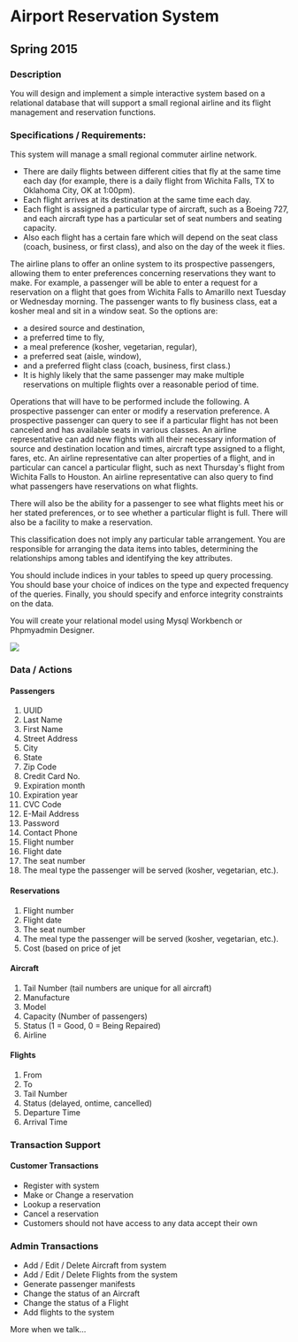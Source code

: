 # Airport Reservation System

## Spring 2015

### Description


You will design and implement a simple interactive system based on a relational database that will support a small regional airline and its flight management and reservation functions. 


### Specifications / Requirements:

This system will manage a small regional commuter airline network. 

- There are daily flights between different cities that fly at the same time each day (for example, there is a daily flight from Wichita Falls, TX to Oklahoma City, OK at 1:00pm). 
- Each flight arrives at its destination at the same time each day. 
- Each flight is assigned a particular type of aircraft, such as a Boeing 727, and each aircraft type has a particular set of seat numbers and seating capacity. 
- Also each flight has a certain fare which will depend on the seat class (coach, business, or first class), and also on the day of the week it flies.

The airline plans to offer an online system to its prospective passengers, allowing them to enter preferences concerning reservations they want to make. For example, a passenger will be able to enter a request for a reservation on a flight that goes from Wichita Falls to Amarillo next Tuesday or Wednesday morning. The passenger wants to fly business class, eat a kosher meal and sit in a window seat. So the options are: 
- a desired source and destination, 
- a preferred time to fly, 
- a meal preference (kosher, vegetarian, regular), 
- a preferred seat (aisle, window), 
- and a preferred flight class (coach, business, first class.)
- It is highly likely that the same passenger may make multiple reservations on multiple flights over a reasonable period of time.

Operations that will have to be performed include the following. A prospective passenger can enter or modify a reservation preference. A prospective passenger can query to see if a particular flight has not been canceled and has available seats in various classes. An airline representative can add new flights with all their necessary information of source and destination location and times, aircraft type assigned to a flight, fares, etc. An airline representative can alter properties of a flight, and in particular can cancel a particular flight, such as next Thursday's flight from Wichita Falls to Houston. An airline representative can also query to find what passengers have reservations on what flights.

There will also be the ability for a passenger to see what flights meet his or her stated preferences, or to see whether a particular flight is full. There will also be a facility to make a reservation.

This classification does not imply any particular table arrangement. You are responsible for arranging the data items into tables, determining the relationships among tables and identifying the key attributes. 

You should include indices in your tables to speed up query processing. You should base your choice of indices on the type and expected frequency of the queries. Finally, you should specify and enforce integrity constraints on the data.

You will create your relational model using Mysql Workbench or Phpmyadmin Designer. 


![](https://s3.amazonaws.com/f.cl.ly/items/2R0q41330k2k0N1O2G31/diagram.png)

### Data / Actions

#### Passengers

1. UUID
2. Last Name
3. First Name
4. Street Address
5. City
6. State
7. Zip Code
1. Credit Card No.
1. Expiration month
1. Expiration year
1. CVC Code
1. E-Mail Address
1. Password
1. Contact Phone
1. Flight number
1. Flight date 
1. The seat number
1. The meal type the passenger will be served (kosher, vegetarian, etc.). 

#### Reservations

1. Flight number
1. Flight date 
1. The seat number
1. The meal type the passenger will be served (kosher, vegetarian, etc.).
1. Cost (based on price of jet

#### Aircraft

1. Tail Number (tail numbers are unique for all aircraft)
1. Manufacture
1. Model
1. Capacity (Number of passengers)
1. Status (1 = Good, 0 = Being Repaired)
1. Airline


#### Flights

1. From 
2. To
3. Tail Number 
4. Status (delayed, ontime, cancelled)
5. Departure Time
6. Arrival Time

### Transaction Support

#### Customer Transactions

* Register with system
* Make or Change a reservation
* Lookup a reservation
* Cancel a reservation
* Customers should not have access to any data accept their own

### Admin Transactions

* Add / Edit / Delete Aircraft from system
* Add / Edit / Delete Flights from the system
* Generate passenger manifests
* Change the status of an Aircraft
* Change the status of a Flight
* Add flights to the system

More when we talk...
